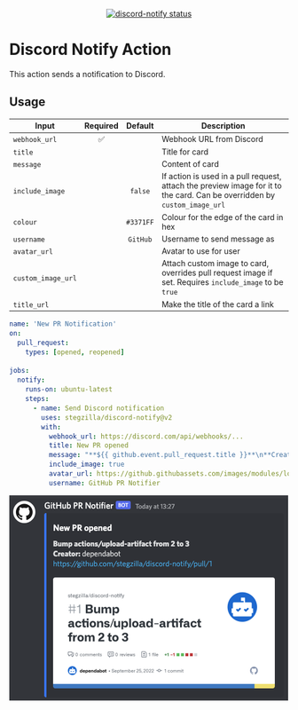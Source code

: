 <p align="center">
  <a href="https://github.com/stegzilla/discord-notify/actions"><img alt="discord-notify status" src="https://github.com/stegzilla/discord-notify/workflows/build-test/badge.svg"></a>
</p>

# Discord Notify Action

This action sends a notification to Discord.

## Usage

| Input              |      Required      |  Default  | Description                                                                                                               |
| ------------------ | :----------------: | :-------: | ------------------------------------------------------------------------------------------------------------------------- |
| `webhook_url`      | :white_check_mark: |           | Webhook URL from Discord                                                                                                  |
| `title`            |                    |           | Title for card                                                                                                            |
| `message`          |                    |           | Content of card                                                                                                           |
| `include_image`    |                    |  `false`  | If action is used in a pull request, attach the preview image for it to the card. Can be overridden by `custom_image_url` |
| `colour`           |                    | `#3371FF` | Colour for the edge of the card in hex                                                                                    |
| `username`         |                    | `GitHub`  | Username to send message as                                                                                               |
| `avatar_url`       |                    |           | Avatar to use for user                                                                                                    |
| `custom_image_url` |                    |           | Attach custom image to card, overrides pull request image if set. Requires `include_image` to be `true`                   |
| `title_url`        |                    |           | Make the title of the card a link                                                                                         |

```yaml
name: 'New PR Notification'
on:
  pull_request: 
    types: [opened, reopened]

jobs:
  notify:
    runs-on: ubuntu-latest
    steps:
      - name: Send Discord notification
        uses: stegzilla/discord-notify@v2
        with:
          webhook_url: https://discord.com/api/webhooks/...
          title: New PR opened
          message: "**${{ github.event.pull_request.title }}**\n**Creator:** ${{ github.event.pull_request.user.login }}\n${{ github.event.pull_request.html_url }}"
          include_image: true
          avatar_url: https://github.githubassets.com/images/modules/logos_page/GitHub-Mark.png
          username: GitHub PR Notifier
```

![Screenshot](images/screenshot.png)
